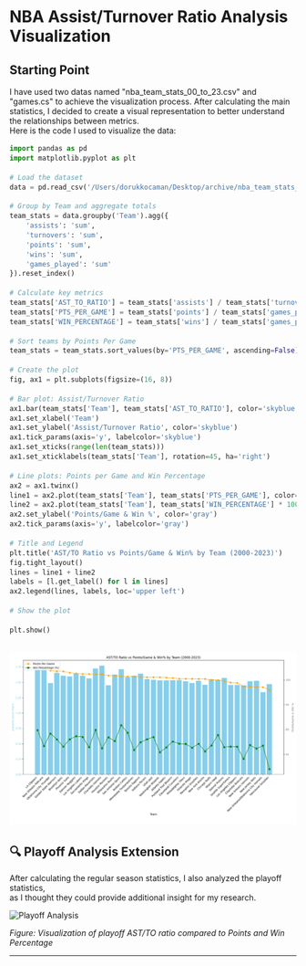 # NBA Assist/Turnover Ratio Analysis Visualization

## Starting Point

I have used two datas named "nba_team_stats_00_to_23.csv" and "games.cs" to achieve the visualization process.
After calculating the main statistics, I decided to create a visual representation to better understand the relationships between metrics.  
Here is the code I used to visualize the data:

```python
import pandas as pd
import matplotlib.pyplot as plt

# Load the dataset
data = pd.read_csv('/Users/dorukkocaman/Desktop/archive/nba_team_stats_00_to_23.csv')

# Group by Team and aggregate totals
team_stats = data.groupby('Team').agg({
    'assists': 'sum',
    'turnovers': 'sum',
    'points': 'sum',
    'wins': 'sum',
    'games_played': 'sum'
}).reset_index()

# Calculate key metrics
team_stats['AST_TO_RATIO'] = team_stats['assists'] / team_stats['turnovers']
team_stats['PTS_PER_GAME'] = team_stats['points'] / team_stats['games_played']
team_stats['WIN_PERCENTAGE'] = team_stats['wins'] / team_stats['games_played']

# Sort teams by Points Per Game
team_stats = team_stats.sort_values(by='PTS_PER_GAME', ascending=False)

# Create the plot
fig, ax1 = plt.subplots(figsize=(16, 8))

# Bar plot: Assist/Turnover Ratio
ax1.bar(team_stats['Team'], team_stats['AST_TO_RATIO'], color='skyblue', label='Assist/Turnover Ratio')
ax1.set_xlabel('Team')
ax1.set_ylabel('Assist/Turnover Ratio', color='skyblue')
ax1.tick_params(axis='y', labelcolor='skyblue')
ax1.set_xticks(range(len(team_stats)))
ax1.set_xticklabels(team_stats['Team'], rotation=45, ha='right')

# Line plots: Points per Game and Win Percentage
ax2 = ax1.twinx()
line1 = ax2.plot(team_stats['Team'], team_stats['PTS_PER_GAME'], color='orange', marker='o', label='Points Per Game')
line2 = ax2.plot(team_stats['Team'], team_stats['WIN_PERCENTAGE'] * 100, color='green', marker='s', label='Win Percentage (%)')
ax2.set_ylabel('Points/Game & Win %', color='gray')
ax2.tick_params(axis='y', labelcolor='gray')

# Title and Legend
plt.title('AST/TO Ratio vs Points/Game & Win% by Team (2000-2023)')
fig.tight_layout()
lines = line1 + line2
labels = [l.get_label() for l in lines]
ax2.legend(lines, labels, loc='upper left')

# Show the plot

plt.show()



```

![AST/TO Visualization](Figure_1.png)




## 🔍 Playoff Analysis Extension

After calculating the regular season statistics, I also analyzed the playoff statistics,  
as I thought they could provide additional insight for my research.

![Playoff Analysis](image2.png)

*Figure: Visualization of playoff AST/TO ratio compared to Points and Win Percentage*



---

